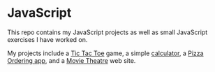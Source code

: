 # JavaScript
This repo contains my JavaScript projects as well as small JavaScript exercises I have worked on.

My projects include a [Tic Tac Toe](./TicTacToe) game, a simple [calculator](calculator.html), a [Pizza Ordering app](./Pizza-Delivery), and a [Movie Theatre](./Movie-Theatre) web site.
